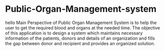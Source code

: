 # Public-Organ-Management-system
hello
Main Perspective of Public Organ Management System is to help the user to get the required blood and organs at the needed time. The objective of this application is to design a system which maintains necessary information of the patients, donors and details of an organization and fills the gap between donor and recipient and provides an organized solution.